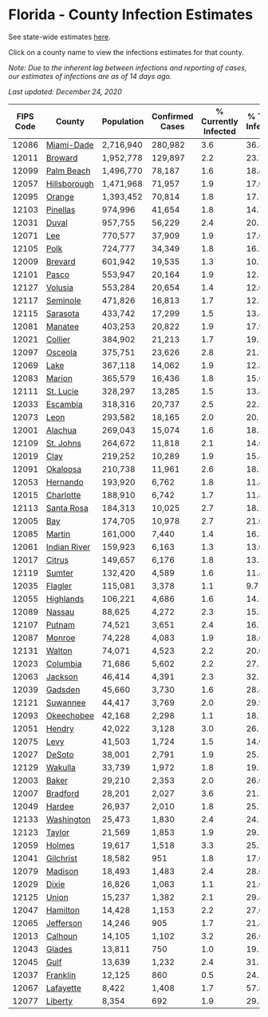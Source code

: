 # Florida - County Infection Estimates

See state-wide estimates [here](/infections/us-fl).

Click on a county name to view the infections estimates for that county.

*Note: Due to the inherent lag between infections and reporting of cases, our estimates of infections are as of 14 days ago.*

*Last updated: December 24, 2020*

|   FIPS Code |                       County |   Population |   Confirmed Cases |   % Currently Infected |   % Total Infected |
|-------------|------------------------------|--------------|-------------------|------------------------|--------------------|
|       12086 |     [Miami-Dade](miami-dade) |    2,716,940 |           280,982 |                    3.6 |               36.8 |
|       12011 |           [Broward](broward) |    1,952,778 |           129,897 |                    2.2 |               23.7 |
|       12099 |     [Palm Beach](palm-beach) |    1,496,770 |            78,187 |                    1.6 |               18.4 |
|       12057 | [Hillsborough](hillsborough) |    1,471,968 |            71,957 |                    1.9 |               17.0 |
|       12095 |             [Orange](orange) |    1,393,452 |            70,814 |                    1.8 |               17.7 |
|       12103 |         [Pinellas](pinellas) |      974,996 |            41,654 |                    1.8 |               14.7 |
|       12031 |               [Duval](duval) |      957,755 |            56,229 |                    2.4 |               20.1 |
|       12071 |                   [Lee](lee) |      770,577 |            37,909 |                    1.9 |               17.0 |
|       12105 |                 [Polk](polk) |      724,777 |            34,349 |                    1.8 |               16.2 |
|       12009 |           [Brevard](brevard) |      601,942 |            19,535 |                    1.3 |               10.7 |
|       12101 |               [Pasco](pasco) |      553,947 |            20,164 |                    1.9 |               12.1 |
|       12127 |           [Volusia](volusia) |      553,284 |            20,654 |                    1.4 |               12.6 |
|       12117 |         [Seminole](seminole) |      471,826 |            16,813 |                    1.7 |               12.3 |
|       12115 |         [Sarasota](sarasota) |      433,742 |            17,299 |                    1.5 |               13.4 |
|       12081 |           [Manatee](manatee) |      403,253 |            20,822 |                    1.9 |               17.9 |
|       12021 |           [Collier](collier) |      384,902 |            21,213 |                    1.7 |               19.5 |
|       12097 |           [Osceola](osceola) |      375,751 |            23,626 |                    2.8 |               21.5 |
|       12069 |                 [Lake](lake) |      367,118 |            14,062 |                    1.9 |               12.8 |
|       12083 |             [Marion](marion) |      365,579 |            16,436 |                    1.8 |               15.0 |
|       12111 |       [St. Lucie](st.-lucie) |      328,297 |            13,285 |                    1.5 |               13.8 |
|       12033 |         [Escambia](escambia) |      318,316 |            20,737 |                    2.5 |               22.5 |
|       12073 |                 [Leon](leon) |      293,582 |            18,165 |                    2.0 |               20.1 |
|       12001 |           [Alachua](alachua) |      269,043 |            15,074 |                    1.6 |               18.3 |
|       12109 |       [St. Johns](st.-johns) |      264,672 |            11,818 |                    2.1 |               14.6 |
|       12019 |                 [Clay](clay) |      219,252 |            10,289 |                    1.9 |               15.4 |
|       12091 |         [Okaloosa](okaloosa) |      210,738 |            11,961 |                    2.6 |               18.2 |
|       12053 |         [Hernando](hernando) |      193,920 |             6,762 |                    1.8 |               11.4 |
|       12015 |       [Charlotte](charlotte) |      188,910 |             6,742 |                    1.7 |               11.8 |
|       12113 |     [Santa Rosa](santa-rosa) |      184,313 |            10,025 |                    2.7 |               18.2 |
|       12005 |                   [Bay](bay) |      174,705 |            10,978 |                    2.7 |               21.0 |
|       12085 |             [Martin](martin) |      161,000 |             7,440 |                    1.4 |               16.3 |
|       12061 | [Indian River](indian-river) |      159,923 |             6,163 |                    1.3 |               13.0 |
|       12017 |             [Citrus](citrus) |      149,657 |             6,176 |                    1.8 |               13.3 |
|       12119 |             [Sumter](sumter) |      132,420 |             4,589 |                    1.6 |               11.4 |
|       12035 |           [Flagler](flagler) |      115,081 |             3,378 |                    1.1 |                9.7 |
|       12055 |       [Highlands](highlands) |      106,221 |             4,686 |                    1.6 |               14.5 |
|       12089 |             [Nassau](nassau) |       88,625 |             4,272 |                    2.3 |               15.5 |
|       12107 |             [Putnam](putnam) |       74,521 |             3,651 |                    2.4 |               16.7 |
|       12087 |             [Monroe](monroe) |       74,228 |             4,083 |                    1.9 |               18.6 |
|       12131 |             [Walton](walton) |       74,071 |             4,523 |                    2.2 |               20.0 |
|       12023 |         [Columbia](columbia) |       71,686 |             5,602 |                    2.2 |               27.1 |
|       12063 |           [Jackson](jackson) |       46,414 |             4,391 |                    2.3 |               32.1 |
|       12039 |           [Gadsden](gadsden) |       45,660 |             3,730 |                    1.6 |               28.4 |
|       12121 |         [Suwannee](suwannee) |       44,417 |             3,769 |                    2.0 |               29.9 |
|       12093 |     [Okeechobee](okeechobee) |       42,168 |             2,298 |                    1.1 |               18.7 |
|       12051 |             [Hendry](hendry) |       42,022 |             3,128 |                    3.0 |               26.1 |
|       12075 |                 [Levy](levy) |       41,503 |             1,724 |                    1.5 |               14.0 |
|       12027 |             [DeSoto](desoto) |       38,001 |             2,791 |                    1.9 |               25.5 |
|       12129 |           [Wakulla](wakulla) |       33,739 |             1,972 |                    1.8 |               19.3 |
|       12003 |               [Baker](baker) |       29,210 |             2,353 |                    2.0 |               26.6 |
|       12007 |         [Bradford](bradford) |       28,201 |             2,027 |                    3.6 |               21.3 |
|       12049 |             [Hardee](hardee) |       26,937 |             2,010 |                    1.8 |               25.7 |
|       12133 |     [Washington](washington) |       25,473 |             1,830 |                    2.4 |               24.1 |
|       12123 |             [Taylor](taylor) |       21,569 |             1,853 |                    1.9 |               29.2 |
|       12059 |             [Holmes](holmes) |       19,617 |             1,518 |                    3.3 |               25.2 |
|       12041 |       [Gilchrist](gilchrist) |       18,582 |               951 |                    1.8 |               17.0 |
|       12079 |           [Madison](madison) |       18,493 |             1,483 |                    2.4 |               28.6 |
|       12029 |               [Dixie](dixie) |       16,826 |             1,063 |                    1.1 |               21.6 |
|       12125 |               [Union](union) |       15,237 |             1,382 |                    2.1 |               29.4 |
|       12047 |         [Hamilton](hamilton) |       14,428 |             1,153 |                    2.2 |               27.6 |
|       12065 |       [Jefferson](jefferson) |       14,246 |               905 |                    1.7 |               21.8 |
|       12013 |           [Calhoun](calhoun) |       14,105 |             1,102 |                    3.2 |               26.0 |
|       12043 |             [Glades](glades) |       13,811 |               750 |                    1.0 |               19.1 |
|       12045 |                 [Gulf](gulf) |       13,639 |             1,232 |                    2.4 |               31.1 |
|       12037 |         [Franklin](franklin) |       12,125 |               860 |                    0.5 |               24.1 |
|       12067 |       [Lafayette](lafayette) |        8,422 |             1,408 |                    1.7 |               57.8 |
|       12077 |           [Liberty](liberty) |        8,354 |               692 |                    1.9 |               29.3 |